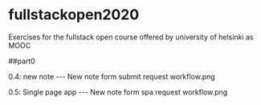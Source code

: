 # fullstackopen2020
Exercises for the fullstack open course offered by university of helsinki as MOOC 

##part0 

0.4: new note --- New note form submit request workflow.png

0.5: Single page app --- New note form spa request workflow.png
